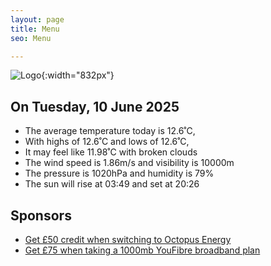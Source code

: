 ```yaml
---
layout: page
title: Menu
seo: Menu

---
```


![Logo](/images/logo.jpg){:width="832px"}

<!-- weather_marker starts -->
## On Tuesday, 10 June 2025

- The average temperature today is 12.6˚C,
- With highs of 12.6˚C and lows of 12.6˚C,
- It may feel like 11.98˚C with broken clouds
- The wind speed is 1.86m/s and visibility is 10000m
- The pressure is 1020hPa and humidity is 79%
- The sun will rise at 03:49 and set at 20:26

<!-- weather_marker ends -->

## Sponsors

- [Get £50 credit when switching to Octopus Energy](https://bit.ly/3oD1nnS)
- [Get £75 when taking a 1000mb YouFibre broadband plan](https://aklam.io/91zWhU?)
